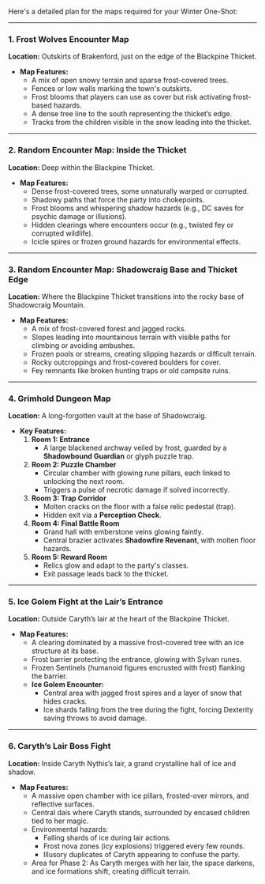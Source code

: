Here's a detailed plan for the maps required for your Winter One-Shot:

---

### **1. Frost Wolves Encounter Map**

**Location:** Outskirts of Brakenford, just on the edge of the Blackpine Thicket.

- **Map Features:**
    - A mix of open snowy terrain and sparse frost-covered trees.
    - Fences or low walls marking the town's outskirts.
    - Frost blooms that players can use as cover but risk activating frost-based hazards.
    - A dense tree line to the south representing the thicket’s edge.
    - Tracks from the children visible in the snow leading into the thicket.

---

### **2. Random Encounter Map: Inside the Thicket**

**Location:** Deep within the Blackpine Thicket.

- **Map Features:**
    - Dense frost-covered trees, some unnaturally warped or corrupted.
    - Shadowy paths that force the party into chokepoints.
    - Frost blooms and whispering shadow hazards (e.g., DC saves for psychic damage or illusions).
    - Hidden clearings where encounters occur (e.g., twisted fey or corrupted wildlife).
    - Icicle spires or frozen ground hazards for environmental effects.

---

### **3. Random Encounter Map: Shadowcraig Base and Thicket Edge**

**Location:** Where the Blackpine Thicket transitions into the rocky base of Shadowcraig Mountain.

- **Map Features:**
    - A mix of frost-covered forest and jagged rocks.
    - Slopes leading into mountainous terrain with visible paths for climbing or avoiding ambushes.
    - Frozen pools or streams, creating slipping hazards or difficult terrain.
    - Rocky outcroppings and frost-covered boulders for cover.
    - Fey remnants like broken hunting traps or old campsite ruins.

---

### **4. Grimhold Dungeon Map**

**Location:** A long-forgotten vault at the base of Shadowcraig.

- **Key Features:**
    1. **Room 1: Entrance**
        - A large blackened archway veiled by frost, guarded by a **Shadowbound Guardian** or glyph puzzle trap.
    2. **Room 2: Puzzle Chamber**
        - Circular chamber with glowing rune pillars, each linked to unlocking the next room.
        - Triggers a pulse of necrotic damage if solved incorrectly.
    3. **Room 3: Trap Corridor**
        - Molten cracks on the floor with a false relic pedestal (trap).
        - Hidden exit via a **Perception Check**.
    4. **Room 4: Final Battle Room**
        - Grand hall with emberstone veins glowing faintly.
        - Central brazier activates **Shadowfire Revenant**, with molten floor hazards.
    5. **Room 5: Reward Room**
        - Relics glow and adapt to the party's classes.
        - Exit passage leads back to the thicket.

---

### **5. Ice Golem Fight at the Lair’s Entrance**

**Location:** Outside Caryth’s lair at the heart of the Blackpine Thicket.

- **Map Features:**
    - A clearing dominated by a massive frost-covered tree with an ice structure at its base.
    - Frost barrier protecting the entrance, glowing with Sylvan runes.
    - Frozen Sentinels (humanoid figures encrusted with frost) flanking the barrier.
    - **Ice Golem Encounter:**
        - Central area with jagged frost spires and a layer of snow that hides cracks.
        - Ice shards falling from the tree during the fight, forcing Dexterity saving throws to avoid damage.

---

### **6. Caryth’s Lair Boss Fight**

**Location:** Inside Caryth Nythis’s lair, a grand crystalline hall of ice and shadow.

- **Map Features:**
    - A massive open chamber with ice pillars, frosted-over mirrors, and reflective surfaces.
    - Central dais where Caryth stands, surrounded by encased children tied to her magic.
    - Environmental hazards:
        - Falling shards of ice during lair actions.
        - Frost nova zones (icy explosions) triggered every few rounds.
        - Illusory duplicates of Caryth appearing to confuse the party.
    - Area for Phase 2: As Caryth merges with her lair, the space darkens, and ice formations shift, creating difficult terrain.